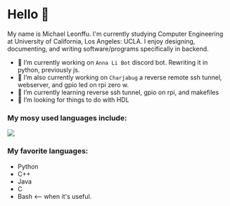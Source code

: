 # Hello 👋

My name is Michael Leonffu. I'm currently studying Computer Engineering at University of California, Los Angeles: UCLA. I enjoy designing, documenting, and writing software/programs specifically in backend.

- 🔭 I’m currently working on `Anna Li Bot` discord bot. Rewriting it in python, previously js.
- 🔭 I’m also currently working on `Charjabug` a reverse remote ssh tunnel, webserver, and gpio led on rpi zero w.
- 🌱 I’m currently learning reverse ssh tunnel, gpio on rpi, and makefiles
- 🤔 I’m looking for things to do with HDL

### My mosy used languages include:

<img align="center" src="https://github-readme-stats.vercel.app/api/top-langs/?username=michaelleonffu&theme=default" />

### My favorite languages:
- Python
- C++
- Java
- C
- Bash <-- when it's useful.

<!--
- 📫 How to reach me: ...
- 💬 Ask me about 
- 🌱 I’m currently learning 
- 😄 Pronouns: ...
- ⚡ Fun fact: ...
- 👯 I’m looking to collaborate on ...
- 🤔 I’m looking for help with ...
--!>
